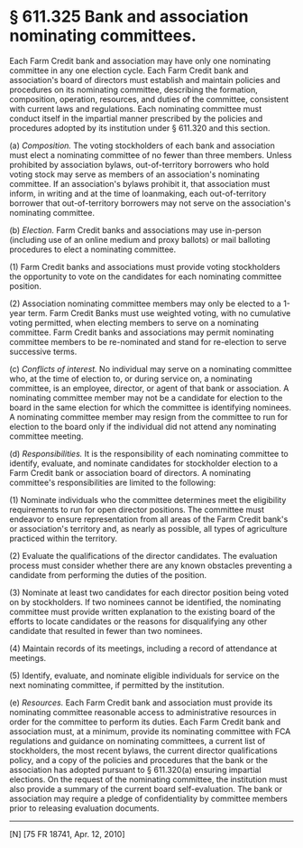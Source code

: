 # § 611.325   Bank and association nominating committees.

Each Farm Credit bank and association may have only one nominating committee in any one election cycle. Each Farm Credit bank and association's board of directors must establish and maintain policies and procedures on its nominating committee, describing the formation, composition, operation, resources, and duties of the committee, consistent with current laws and regulations. Each nominating committee must conduct itself in the impartial manner prescribed by the policies and procedures adopted by its institution under § 611.320 and this section.


(a) *Composition.* The voting stockholders of each bank and association must elect a nominating committee of no fewer than three members. Unless prohibited by association bylaws, out-of-territory borrowers who hold voting stock may serve as members of an association's nominating committee. If an association's bylaws prohibit it, that association must inform, in writing and at the time of loanmaking, each out-of-territory borrower that out-of-territory borrowers may not serve on the association's nominating committee.


(b) *Election.* Farm Credit banks and associations may use in-person (including use of an online medium and proxy ballots) or mail balloting procedures to elect a nominating committee.


(1) Farm Credit banks and associations must provide voting stockholders the opportunity to vote on the candidates for each nominating committee position.


(2) Association nominating committee members may only be elected to a 1-year term. Farm Credit Banks must use weighted voting, with no cumulative voting permitted, when electing members to serve on a nominating committee. Farm Credit banks and associations may permit nominating committee members to be re-nominated and stand for re-election to serve successive terms.


(c) *Conflicts of interest.* No individual may serve on a nominating committee who, at the time of election to, or during service on, a nominating committee, is an employee, director, or agent of that bank or association. A nominating committee member may not be a candidate for election to the board in the same election for which the committee is identifying nominees. A nominating committee member may resign from the committee to run for election to the board only if the individual did not attend any nominating committee meeting.


(d) *Responsibilities.* It is the responsibility of each nominating committee to identify, evaluate, and nominate candidates for stockholder election to a Farm Credit bank or association board of directors. A nominating committee's responsibilities are limited to the following:


(1) Nominate individuals who the committee determines meet the eligibility requirements to run for open director positions. The committee must endeavor to ensure representation from all areas of the Farm Credit bank's or association's territory and, as nearly as possible, all types of agriculture practiced within the territory.


(2) Evaluate the qualifications of the director candidates. The evaluation process must consider whether there are any known obstacles preventing a candidate from performing the duties of the position.


(3) Nominate at least two candidates for each director position being voted on by stockholders. If two nominees cannot be identified, the nominating committee must provide written explanation to the existing board of the efforts to locate candidates or the reasons for disqualifying any other candidate that resulted in fewer than two nominees.


(4) Maintain records of its meetings, including a record of attendance at meetings.


(5) Identify, evaluate, and nominate eligible individuals for service on the next nominating committee, if permitted by the institution.


(e) *Resources.* Each Farm Credit bank and association must provide its nominating committee reasonable access to administrative resources in order for the committee to perform its duties. Each Farm Credit bank and association must, at a minimum, provide its nominating committee with FCA regulations and guidance on nominating committees, a current list of stockholders, the most recent bylaws, the current director qualifications policy, and a copy of the policies and procedures that the bank or the association has adopted pursuant to § 611.320(a) ensuring impartial elections. On the request of the nominating committee, the institution must also provide a summary of the current board self-evaluation. The bank or association may require a pledge of confidentiality by committee members prior to releasing evaluation documents.



---

[N] [75 FR 18741, Apr. 12, 2010]




